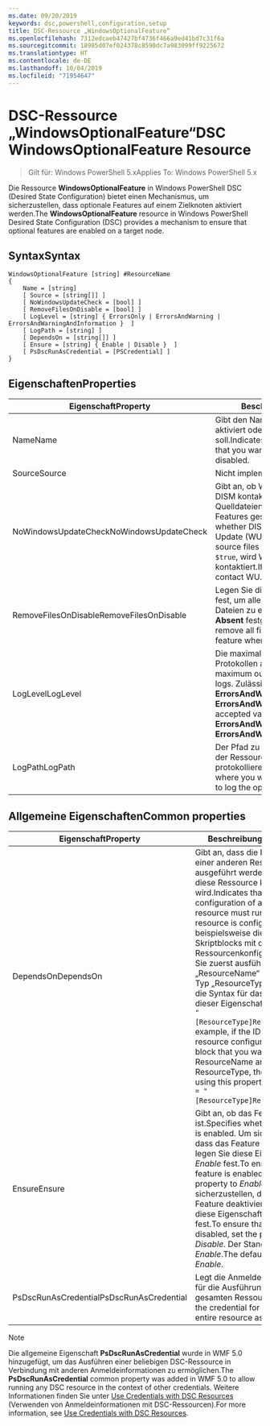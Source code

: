 ```yaml
---
ms.date: 09/20/2019
keywords: dsc,powershell,configuration,setup
title: DSC-Ressource „WindowsOptionalFeature“
ms.openlocfilehash: 7312edcaeb47427bf4736f466a9ed41bd7c31f6a
ms.sourcegitcommit: 18985d07ef024378c8590dc7a983099ff9225672
ms.translationtype: HT
ms.contentlocale: de-DE
ms.lasthandoff: 10/04/2019
ms.locfileid: "71954647"
---
```

# <a name="dsc-windowsoptionalfeature-resource"></a><span data-ttu-id="bc90c-103">DSC-Ressource „WindowsOptionalFeature“</span><span class="sxs-lookup"><span data-stu-id="bc90c-103">DSC WindowsOptionalFeature Resource</span></span>

> <span data-ttu-id="bc90c-104">Gilt für: Windows PowerShell 5.x</span><span class="sxs-lookup"><span data-stu-id="bc90c-104">Applies To: Windows PowerShell 5.x</span></span>

<span data-ttu-id="bc90c-105">Die Ressource **WindowsOptionalFeature** in Windows PowerShell DSC (Desired State Configuration) bietet einen Mechanismus, um sicherzustellen, dass optionale Features auf einem Zielknoten aktiviert werden.</span><span class="sxs-lookup"><span data-stu-id="bc90c-105">The **WindowsOptionalFeature** resource in Windows PowerShell Desired State Configuration (DSC) provides a mechanism to ensure that optional features are enabled on a target node.</span></span>

## <a name="syntax"></a><span data-ttu-id="bc90c-106">Syntax</span><span class="sxs-lookup"><span data-stu-id="bc90c-106">Syntax</span></span>

```Syntax
WindowsOptionalFeature [string] #ResourceName
{
    Name = [string]
    [ Source = [string[]] ]
    [ NoWindowsUpdateCheck = [bool] ]
    [ RemoveFilesOnDisable = [bool] ]
    [ LogLevel = [string] { ErrorsOnly | ErrorsAndWarning | ErrorsAndWarningAndInformation }  ]
    [ LogPath = [string] ]
    [ DependsOn = [string[]] ]
    [ Ensure = [string] { Enable | Disable }  ]
    [ PsDscRunAsCredential = [PSCredential] ]
}
```

## <a name="properties"></a><span data-ttu-id="bc90c-107">Eigenschaften</span><span class="sxs-lookup"><span data-stu-id="bc90c-107">Properties</span></span>

|<span data-ttu-id="bc90c-108">Eigenschaft</span><span class="sxs-lookup"><span data-stu-id="bc90c-108">Property</span></span> |<span data-ttu-id="bc90c-109">Beschreibung</span><span class="sxs-lookup"><span data-stu-id="bc90c-109">Description</span></span> |
|---|---|
|<span data-ttu-id="bc90c-110">Name</span><span class="sxs-lookup"><span data-stu-id="bc90c-110">Name</span></span> |<span data-ttu-id="bc90c-111">Gibt den Namen des Features an, das aktiviert oder deaktiviert werden soll.</span><span class="sxs-lookup"><span data-stu-id="bc90c-111">Indicates the name of the feature that you want to ensure is enabled or disabled.</span></span> |
|<span data-ttu-id="bc90c-112">Source</span><span class="sxs-lookup"><span data-stu-id="bc90c-112">Source</span></span> |<span data-ttu-id="bc90c-113">Nicht implementiert.</span><span class="sxs-lookup"><span data-stu-id="bc90c-113">Not implemented.</span></span> |
|<span data-ttu-id="bc90c-114">NoWindowsUpdateCheck</span><span class="sxs-lookup"><span data-stu-id="bc90c-114">NoWindowsUpdateCheck</span></span> |<span data-ttu-id="bc90c-115">Gibt an, ob Windows Update (WU) von DISM kontaktiert wird, wenn die Quelldateien zum Aktivieren eines Features gesucht werden.</span><span class="sxs-lookup"><span data-stu-id="bc90c-115">Specifies whether DISM contacts Windows Update (WU) when searching for the source files to enable a feature.</span></span> <span data-ttu-id="bc90c-116">Falls `$true`, wird WU nicht von DISM kontaktiert.</span><span class="sxs-lookup"><span data-stu-id="bc90c-116">If `$true`, DISM does not contact WU.</span></span> |
|<span data-ttu-id="bc90c-117">RemoveFilesOnDisable</span><span class="sxs-lookup"><span data-stu-id="bc90c-117">RemoveFilesOnDisable</span></span> |<span data-ttu-id="bc90c-118">Legen Sie diese Einstellung auf `$true` fest, um alle zu dem Feature gehörigen Dateien zu entfernen, wenn **Ensure** auf **Absent** festgelegt wird.</span><span class="sxs-lookup"><span data-stu-id="bc90c-118">Set to `$true` to remove all files associated with the feature when **Ensure** is set to **Absent**.</span></span> |
|<span data-ttu-id="bc90c-119">LogLevel</span><span class="sxs-lookup"><span data-stu-id="bc90c-119">LogLevel</span></span> |<span data-ttu-id="bc90c-120">Die maximale Ausgabeebene, die in den Protokollen angezeigt wird.</span><span class="sxs-lookup"><span data-stu-id="bc90c-120">The maximum output level shown in the logs.</span></span> <span data-ttu-id="bc90c-121">Zulässige Werte: **ErrorsOnly**, **ErrorsAndWarning** und **ErrorsAndWarningAndInformation**.</span><span class="sxs-lookup"><span data-stu-id="bc90c-121">The accepted values are: **ErrorsOnly**, **ErrorsAndWarning**, and **ErrorsAndWarningAndInformation**.</span></span> |
|<span data-ttu-id="bc90c-122">LogPath</span><span class="sxs-lookup"><span data-stu-id="bc90c-122">LogPath</span></span> |<span data-ttu-id="bc90c-123">Der Pfad zu einer Protokolldatei, in der der Ressourcenanbieter den Vorgang protokollieren soll.</span><span class="sxs-lookup"><span data-stu-id="bc90c-123">The path to a log file where you want the resource provider to log the operation.</span></span> |

## <a name="common-properties"></a><span data-ttu-id="bc90c-124">Allgemeine Eigenschaften</span><span class="sxs-lookup"><span data-stu-id="bc90c-124">Common properties</span></span>

|<span data-ttu-id="bc90c-125">Eigenschaft</span><span class="sxs-lookup"><span data-stu-id="bc90c-125">Property</span></span> |<span data-ttu-id="bc90c-126">Beschreibung</span><span class="sxs-lookup"><span data-stu-id="bc90c-126">Description</span></span> |
|---|---|
|<span data-ttu-id="bc90c-127">DependsOn</span><span class="sxs-lookup"><span data-stu-id="bc90c-127">DependsOn</span></span> |<span data-ttu-id="bc90c-128">Gibt an, dass die Konfiguration einer anderen Ressource ausgeführt werden muss, bevor diese Ressource konfiguriert wird.</span><span class="sxs-lookup"><span data-stu-id="bc90c-128">Indicates that the configuration of another resource must run before this resource is configured.</span></span> <span data-ttu-id="bc90c-129">Wenn beispielsweise die ID des Skriptblocks mit der Ressourcenkonfiguration, den Sie zuerst ausführen möchten, „ResourceName“ und dessen Typ „ResourceType“ ist, lautet die Syntax für das Verwenden dieser Eigenschaft `DependsOn = "[ResourceType]ResourceName"`.</span><span class="sxs-lookup"><span data-stu-id="bc90c-129">For example, if the ID of the resource configuration script block that you want to run first is ResourceName and its type is ResourceType, the syntax for using this property is `DependsOn = "[ResourceType]ResourceName"`.</span></span> |
|<span data-ttu-id="bc90c-130">Ensure</span><span class="sxs-lookup"><span data-stu-id="bc90c-130">Ensure</span></span> |<span data-ttu-id="bc90c-131">Gibt an, ob das Feature aktiviert ist.</span><span class="sxs-lookup"><span data-stu-id="bc90c-131">Specifies whether the feature is enabled.</span></span> <span data-ttu-id="bc90c-132">Um sicherzustellen, dass das Feature aktiviert ist, legen Sie diese Eigenschaft auf _Enable_ fest.</span><span class="sxs-lookup"><span data-stu-id="bc90c-132">To ensure that the feature is enabled, set this property to _Enable_.</span></span> <span data-ttu-id="bc90c-133">Um sicherzustellen, dass das Feature deaktiviert ist, legen Sie diese Eigenschaft auf _Disable_ fest.</span><span class="sxs-lookup"><span data-stu-id="bc90c-133">To ensure that the feature is disabled, set the property to _Disable_.</span></span> <span data-ttu-id="bc90c-134">Der Standardwert ist _Enable_.</span><span class="sxs-lookup"><span data-stu-id="bc90c-134">The default value is _Enable_.</span></span> |
|<span data-ttu-id="bc90c-135">PsDscRunAsCredential</span><span class="sxs-lookup"><span data-stu-id="bc90c-135">PsDscRunAsCredential</span></span> |<span data-ttu-id="bc90c-136">Legt die Anmeldeinformationen für die Ausführung der gesamten Ressource fest.</span><span class="sxs-lookup"><span data-stu-id="bc90c-136">Sets the credential for running the entire resource as.</span></span> |

> [!NOTE]
> <span data-ttu-id="bc90c-137">Die allgemeine Eigenschaft **PsDscRunAsCredential** wurde in WMF 5.0 hinzugefügt, um das Ausführen einer beliebigen DSC-Ressource in Verbindung mit anderen Anmeldeinformationen zu ermöglichen.</span><span class="sxs-lookup"><span data-stu-id="bc90c-137">The **PsDscRunAsCredential** common property was added in WMF 5.0 to allow running any DSC resource in the context of other credentials.</span></span> <span data-ttu-id="bc90c-138">Weitere Informationen finden Sie unter [Use Credentials with DSC Resources](../../../configurations/runasuser.md) (Verwenden von Anmeldeinformationen mit DSC-Ressourcen).</span><span class="sxs-lookup"><span data-stu-id="bc90c-138">For more information, see [Use Credentials with DSC Resources](../../../configurations/runasuser.md).</span></span>